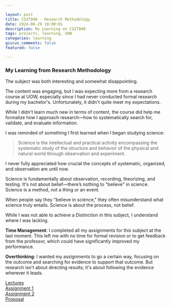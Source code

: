 ```yaml
---

layout: post  
title: CSIT940 - Research Methodology  
date: 2024-06-29 18:00:01  
description: My Learning on CSIT940  
tags: projects, learning, UOW  
categories: learning  
giscus_comments: false  
featured: false  

---
```


### My Learning from Research Methodology

The subject was both interesting and somewhat disappointing.

The content was engaging, but I was expecting more from a research course at UOW, especially since I had never conducted formal research during my bachelor's. Unfortunately, it didn't quite meet my expectations.

While I didn't learn much new in terms of content, the course did help me formalize how I approach research—how to systematically search for, validate, and evaluate information.

I was reminded of something I first learned when I began studying science: 

> Science is the intellectual and practical activity encompassing the systematic study of the structure and behavior of the physical and natural world through observation and experiment.

I never fully appreciated how crucial the concepts of systematic, organized, and observation are until now.

Science is fundamentally about observation, recording, theorizing, and testing. It's not about belief—there’s nothing to "believe" in science. Science is a method, not a thing or an event.

When people say they "believe in science," they often misunderstand what science truly entails. Science is about the process, not belief.


While I was not able to achieve a Distinction in this subject, I understand where I was lacking.


**Time Management**: I completed all my assignments for this subject at the last moment. This left me with no time for formal revision or to get feedback from the professor, which could have significantly improved my performance.

**Overthinking**: I wanted my assignments to go a certain way, focusing on the outcome and searching for evidence to support that outcome. But research isn't about directing results; it's about following the evidence wherever it leads.


[Lectures](/assets/pdf/Research.zip)  
[Assignment 1](/assets/pdf/Assignment1.pdf)  
[Assignment 2](/assets/pdf/Adversarial_attacks_in_AI_systems_7836685_Karan_Goel.pdf)  
[Proposal](https://karangoel59.com/blog/2024/myfirstproposal/)